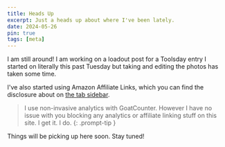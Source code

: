 ```yaml
---
title: Heads Up 
excerpt: Just a heads up about where I've been lately.
date: 2024-05-26
pin: true
tags: [meta]
---
```


I am still around! I am working on a loadout post for a Toolsday entry I started on literally this past Tuesday but taking and editing the photos has taken some time.

I've also started using Amazon Affiliate Links, which you can find the disclosure about on [the tab sidebar](/affiliate-disclousure/).


> I use non-invasive analytics with GoatCounter. However I have no issue with you blocking any analytics or affiliate linking stuff on this site. I get it. I do.
{: .prompt-tip }

Things will be picking up here soon. Stay tuned!